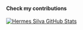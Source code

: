 #### Check my contributions 

[![Hermes Silva GitHub Stats](https://awesome-github-stats.azurewebsites.net/user-stats/HermesSilva?cardType=level&theme=vision-friendly-dark)](https://git.io/awesome-stats-card)


<!--
**HermesSilva/HermesSilva** is a ✨ _special_ ✨ repository because its `README.md` (this file) appears on your GitHub profile.

Here are some ideas to get you started:

- 🔭 I’m currently working on ...
- 🌱 I’m currently learning ...
- 👯 I’m looking to collaborate on ...
- 🤔 I’m looking for help with ...
- 💬 Ask me about ...
- 📫 How to reach me: ...
- 😄 Pronouns: ...
- ⚡ Fun fact: ...
-->
